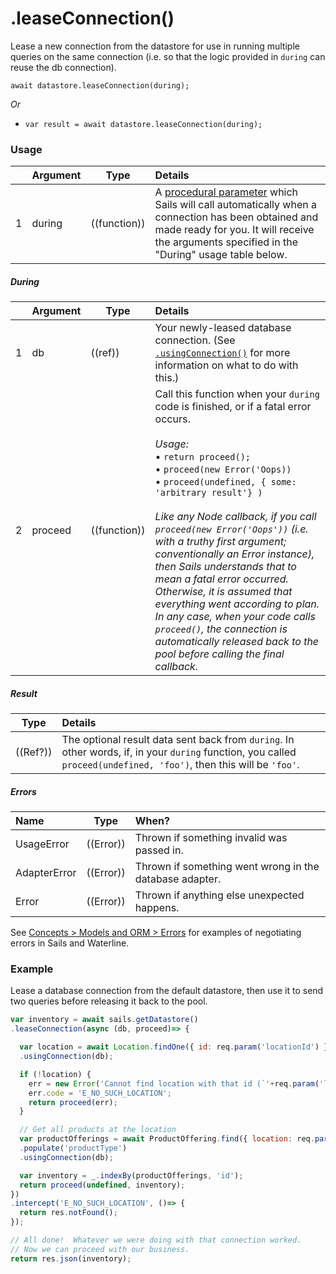 # .leaseConnection()

Lease a new connection from the datastore for use in running multiple queries on the same connection (i.e. so that the logic provided in `during` can reuse the db connection).


```usage
await datastore.leaseConnection(during);
```

_Or_

+ `var result = await datastore.leaseConnection(during);`


### Usage
|   |     Argument        | Type                | Details
|---|---------------------|---------------------|:------------|
| 1 | during              | ((function))        | A [procedural parameter](https://en.wikipedia.org/wiki/Procedural_parameter) which Sails will call automatically when a connection has been obtained and made ready for you.  It will receive the arguments specified in the "During" usage table below. |

##### During
|   |     Argument        | Type                | Details
|---|---------------------|---------------------|:------------|
| 1 | db                  | ((ref))             | Your newly-leased database connection.  (See [`.usingConnection()`](https://sailsjs.com/documentation/reference/waterline-orm/models/using-connection) for more information on what to do with this.) |
| 2 | proceed             | ((function))        | Call this function when your `during` code is finished, or if a fatal error occurs.<br/><br/>_Usage:_<br/>&bull; `return proceed();`<br/>&bull; `proceed(new Error('Oops))`<br/>&bull; `proceed(undefined, { some: 'arbitrary result'} )`<br/><br/>_Like any Node callback, if you call `proceed(new Error('Oops'))` (i.e. with a truthy first argument; conventionally an Error instance), then Sails understands that to mean a fatal error occurred.  Otherwise, it is assumed that everything went according to plan.  In any case, when your code calls `proceed()`, the connection is automatically released back to the pool before calling the final callback._



##### Result

| Type                | Details |
|---------------------|:---------------------------------------------------------------------------------|
| ((Ref?))            | The optional result data sent back from `during`.  In other words, if, in your `during` function, you called `proceed(undefined, 'foo')`, then this will be `'foo'`. |

##### Errors

|     Name        | Type                | When? |
|:----------------|---------------------|:---------------------------------------------------------------------------------|
| UsageError      | ((Error))           | Thrown if something invalid was passed in.
| AdapterError    | ((Error))           | Thrown if something went wrong in the database adapter.
| Error           | ((Error))           | Thrown if anything else unexpected happens.

See [Concepts > Models and ORM > Errors](https://sailsjs.com/documentation/concepts/models-and-orm/errors) for examples of negotiating errors in Sails and Waterline.

### Example

Lease a database connection from the default datastore, then use it to send two queries before releasing it back to the pool.

```javascript
var inventory = await sails.getDatastore()
.leaseConnection(async (db, proceed)=> {

  var location = await Location.findOne({ id: req.param('locationId') })
  .usingConnection(db);

  if (!location) {
    err = new Error('Cannot find location with that id (`'+req.param('locationId')+'`)');
    err.code = 'E_NO_SUCH_LOCATION';
    return proceed(err);
  }

  // Get all products at the location
  var productOfferings = await ProductOffering.find({ location: req.param('locationId') })
  .populate('productType')
  .usingConnection(db);

  var inventory = _.indexBy(productOfferings, 'id');
  return proceed(undefined, inventory);
})
.intercept('E_NO_SUCH_LOCATION', ()=> {
  return res.notFound();
});

// All done!  Whatever we were doing with that connection worked.
// Now we can proceed with our business.
return res.json(inventory);
```


<docmeta name="displayName" value=".leaseConnection()">
<docmeta name="pageType" value="method">
